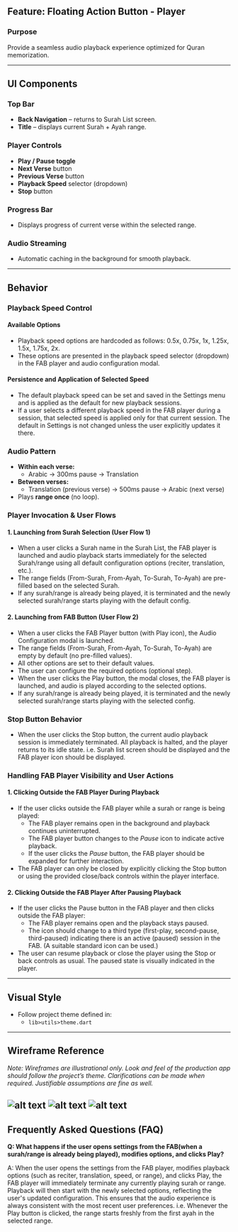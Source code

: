 ## Feature: Floating Action Button - Player

### Purpose
Provide a seamless audio playback experience optimized for Quran memorization.

---

## UI Components

### Top Bar
* **Back Navigation** – returns to Surah List screen.  
* **Title** – displays current Surah + Ayah range.  

### Player Controls
* **Play / Pause toggle**  
* **Next Verse** button  
* **Previous Verse** button  
* **Playback Speed** selector (dropdown)  
* **Stop** button

### Progress Bar
* Displays progress of current verse within the selected range.  

### Audio Streaming
* Automatic caching in the background for smooth playback.  

---

## Behavior

### Playback Speed Control

#### Available Options
* Playback speed options are hardcoded as follows: 0.5x, 0.75x, 1x, 1.25x, 1.5x, 1.75x, 2x.
* These options are presented in the playback speed selector (dropdown) in the FAB player and audio configuration modal.

#### Persistence and Application of Selected Speed
* The default playback speed can be set and saved in the Settings menu and is applied as the default for new playback sessions.
* If a user selects a different playback speed in the FAB player during a session, that selected speed is applied only for that current session. The default in Settings is not changed unless the user explicitly updates it there.

### Audio Pattern
* **Within each verse:**  
  * Arabic → 300ms pause → Translation  
* **Between verses:**  
  * Translation (previous verse) → 500ms pause → Arabic (next verse)  
* Plays **range once** (no loop).  


### Player Invocation & User Flows

#### 1. Launching from Surah Selection (User Flow 1)
* When a user clicks a Surah name in the Surah List, the FAB player is launched and audio playback starts immediately for the selected Surah/range using all default configuration options (reciter, translation, etc.).
* The range fields (From-Surah, From-Ayah, To-Surah, To-Ayah) are pre-filled based on the selected Surah.
* If any surah/range is already being played, it is terminated and the newly selected surah/range starts playing with the default config.

#### 2. Launching from FAB Button (User Flow 2)
* When a user clicks the FAB Player button (with Play icon), the Audio Configuration modal is launched.
* The range fields (From-Surah, From-Ayah, To-Surah, To-Ayah) are empty by default (no pre-filled values).
* All other options are set to their default values.
* The user can configure the required options (optional step).
* When the user clicks the Play button, the modal closes, the FAB player is launched, and audio is played according to the selected options.
* If any surah/range is already being played, it is terminated and the newly selected surah/range starts playing with the selected config.


### Stop Button Behavior
* When the user clicks the Stop button, the current audio playback session is immediately terminated. All playback is halted, and the player returns to its idle state. i.e. Surah list screen should be displayed and the FAB player icon should be displayed.

### Handling FAB Player Visibility and User Actions

#### 1. Clicking Outside the FAB Player During Playback
* If the user clicks outside the FAB player while a surah or range is being played:
  * The FAB player remains open in the background and playback continues uninterrupted.
  * The FAB player button changes to the *Pause* icon to indicate active playback.
  * If the user clicks the *Pause* button, the FAB player should be expanded for further interaction.
* The FAB player can only be closed by explicitly clicking the Stop button or using the provided close/back controls within the player interface.

#### 2. Clicking Outside the FAB Player After Pausing Playback
* If the user clicks the Pause button in the FAB player and then clicks outside the FAB player:
  * The FAB player remains open and the playback stays paused.
  * The icon should change to a third type (first-play, second-pause, third-paused) indicating there is an active (paused) session in the FAB. (A suitable standard icon can be used.)
* The user can resume playback or close the player using the Stop or back controls as usual. The paused state is visually indicated in the player.

---

## Visual Style
* Follow project theme defined in:  
  * `lib>utils>theme.dart`  

---

## Wireframe Reference
*Note: Wireframes are illustrational only. Look and feel of the production app should follow the project’s theme. Clarifications can be made when required. Justifiable assumptions are fine as well.*  

![alt text](image-2.png)    ![alt text](<image copy.png>)    ![alt text](image.png)
---

## Frequently Asked Questions (FAQ)

**Q: What happens if the user opens settings from the FAB(when a surah/range is already being played), modifies options, and clicks Play?**

A: When the user opens the settings from the FAB player, modifies playback options (such as reciter, translation, speed, or range), and clicks Play, the FAB player will immediately terminate any currently playing surah or range. Playback will then start with the newly selected options, reflecting the user's updated configuration. This ensures that the audio experience is always consistent with the most recent user preferences. i.e. Whenever the Play button is clicked, the range starts freshly from the first ayah in the selected range.

